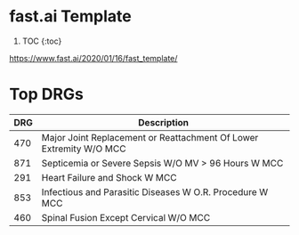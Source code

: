 # fast.ai Template
1. TOC
{:toc}

https://www.fast.ai/2020/01/16/fast_template/





# Top DRGs  

| DRG  | Description  |
|---|---|
| 470 | Major Joint Replacement or Reattachment Of Lower Extremity W/O MCC | 
| 871 | Septicemia or Severe Sepsis W/O MV  $>$ 96 Hours W MCC     | 
| 291 | Heart Failure and Shock W MCC      | 
| 853 | Infectious and Parasitic Diseases W O.R. Procedure W MCC     | 
| 460 | Spinal Fusion Except Cervical W/O MCC     | 


